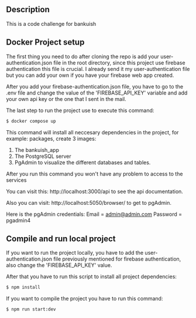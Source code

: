 ## Description

This is a code challenge for bankuish

## Docker Project setup

The first thing you need to do after cloning the repo is add your user-authentication.json file in the root directory, since this project use firebase authentication this file is crucial.
I already send it my user-authentication file but you can add your own if you have your firebase web app created.

After you add your firebase-authentication.json file, you have to go to the .env file and change the value of the 'FIREBASE_API_KEY' variable and add your own api key or the one that I sent in the mail.

The last step to run the project use to execute this command:
```bash
$ docker compose up
```

This command will install all neccesary dependencies in the project, for example: packages, create 3 images:
1. The bankuish_app
2. The PostgreSQL server
3. PgAdmin to visualize the different databases and tables.

After you run this command you won't have any problem to access to the services

You can visit this: http://localhost:3000/api
to see the api documentation.

Also you can visit: http://localhost:5050/browser/
to get to pgAdmin.

Here is the pgAdmin credentials:
Email = admin@admin.com
Password = pgadmin4

## Compile and run local project

If you want to run the project locally, you have to add the user-authentication.json file previously mentioned for firebase authentication, also change the 'FIREBASE_API_KEY' value.

After that you have to run this script to install all project dependencies:

```bash
$ npm install
```

If you want to compile the project you have to run this command:

```bash
$ npm run start:dev
```